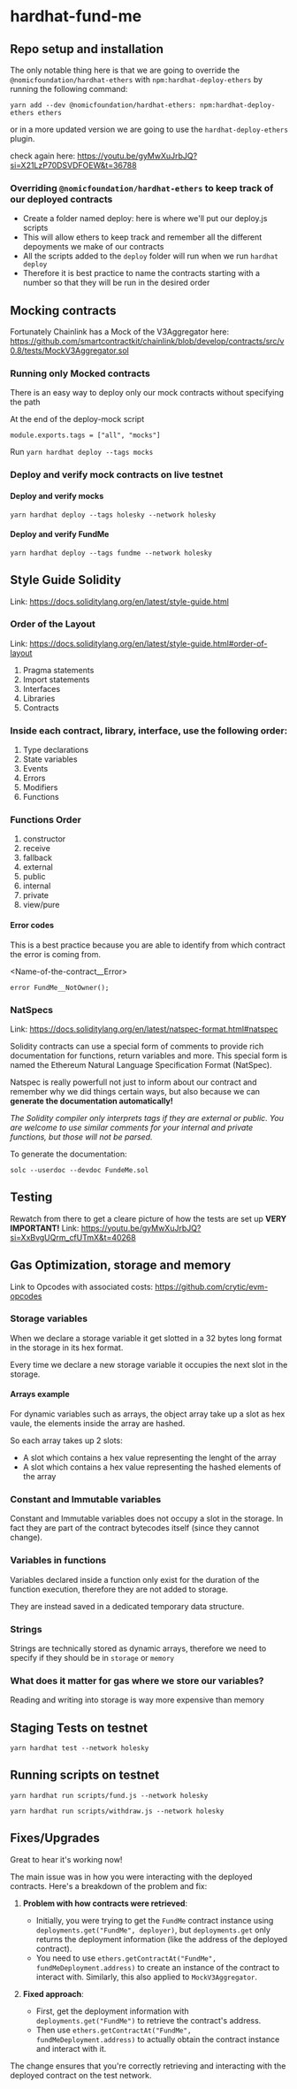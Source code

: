 # hardhat-fund-me

## Repo setup and installation

The only notable thing here is that we are going to override the `@nomicfoundation/hardhat-ethers` with `npm:hardhat-deploy-ethers` by running the following command:

```
yarn add --dev @nomicfoundation/hardhat-ethers: npm:hardhat-deploy-ethers ethers
```

or in a more updated version we are going to use the `hardhat-deploy-ethers` plugin.

check again here: https://youtu.be/gyMwXuJrbJQ?si=X21LzP70DSVDFOEW&t=36788

### Overriding `@nomicfoundation/hardhat-ethers` to keep track of our deployed contracts

- Create a folder named deploy: here is where we'll put our deploy.js scripts
- This will allow ethers to keep track and remember all the different depoyments we make of our contracts
- All the scripts added to the `deploy` folder will run when we run `hardhat deploy`
- Therefore it is best practice to name the contracts starting with a number so that they will be run in the desired order


## Mocking contracts

Fortunately Chainlink has a Mock of the V3Aggregator here: https://github.com/smartcontractkit/chainlink/blob/develop/contracts/src/v0.8/tests/MockV3Aggregator.sol

### Running only Mocked contracts

There is an easy way to deploy only our mock contracts without specifying the path

At the end of the deploy-mock script 

```
module.exports.tags = ["all", "mocks"]
```

Run `yarn hardhat deploy --tags mocks`


### Deploy and verify mock contracts on live testnet

#### Deploy and verify mocks

```
yarn hardhat deploy --tags holesky --network holesky
```

#### Deploy and verify FundMe

```
yarn hardhat deploy --tags fundme --network holesky
```

## Style Guide Solidity

Link: https://docs.soliditylang.org/en/latest/style-guide.html


### Order of the Layout

Link: https://docs.soliditylang.org/en/latest/style-guide.html#order-of-layout

1. Pragma statements
2. Import statements
3. Interfaces
4. Libraries
5. Contracts

### Inside each contract, library, interface, use the following order: ####

1. Type declarations
2. State variables
3. Events
4. Errors
5. Modifiers
6. Functions

### Functions Order ###

1. constructor
2. receive
3. fallback
4. external
5. public
6. internal
7. private
8. view/pure


#### Error codes

This is a best practice because you are able to identify from which contract the error is coming from.

<Name-of-the-contract__Error>

`error FundMe__NotOwner();`

### NatSpecs

Link: https://docs.soliditylang.org/en/latest/natspec-format.html#natspec

Solidity contracts can use a special form of comments to provide rich documentation for functions, return variables and more. This special form is named the Ethereum Natural Language Specification Format (NatSpec).

Natspec is really powerfull not just to inform about our contract and remember why we did things certain ways, but also because we can <b>generate the documentation automatically!</b>

<i>The Solidity compiler only interprets tags if they are external or public. You are welcome to use similar comments for your internal and private functions, but those will not be parsed.</i>

To generate the documentation: 

```
solc --userdoc --devdoc FundeMe.sol
```
## Testing 
Rewatch from there to get a cleare picture of how the tests are set up 
<b>VERY IMPORTANT!</b>
Link: https://youtu.be/gyMwXuJrbJQ?si=XxBvgUQrm_cfUTmX&t=40268



## Gas Optimization, storage and memory

Link to Opcodes with associated costs: https://github.com/crytic/evm-opcodes

### Storage variables

When we declare a storage variable it get slotted in a 32 bytes long format in the storage in its hex format.

Every time we declare a new storage variable it occupies the next slot in the storage. 

#### Arrays example

For dynamic variables such as arrays, the object array take up a slot as hex vaule, the elements inside the array are hashed.

So each array takes up 2 slots:
- A slot which contains a hex value representing the lenght of the array
- A slot which contains a hex value representing the hashed elements of the array

### Constant and Immutable variables

Constant and Immutable variables does not occupy a slot in the storage.
In fact they are part of the contract bytecodes itself (since they cannot change).

### Variables in functions

Variables declared inside a function only exist for the duration of the function execution, therefore they are not added to storage.

They are instead saved in a dedicated temporary data structure.

### Strings

Strings are technically stored as dynamic arrays, therefore we need to specify if they should be in `storage` or `memory`

### What does it matter for gas where we store our variables? 

Reading and writing into storage is way more expensive than memory

## Staging Tests on testnet 

```
yarn hardhat test --network holesky
```

## Running scripts on testnet

```
yarn hardhat run scripts/fund.js --network holesky
```

```
yarn hardhat run scripts/withdraw.js --network holesky
```


## Fixes/Upgrades

Great to hear it's working now!

The main issue was in how you were interacting with the deployed contracts. Here's a breakdown of the problem and fix:

1. **Problem with how contracts were retrieved**:
   - Initially, you were trying to get the `FundMe` contract instance using `deployments.get("FundMe", deployer)`, but `deployments.get` only returns the deployment information (like the address of the deployed contract). 
   - You need to use `ethers.getContractAt("FundMe", fundMeDeployment.address)` to create an instance of the contract to interact with. Similarly, this also applied to `MockV3Aggregator`.

2. **Fixed approach**:
   - First, get the deployment information with `deployments.get("FundMe")` to retrieve the contract's address.
   - Then use `ethers.getContractAt("FundMe", fundMeDeployment.address)` to actually obtain the contract instance and interact with it.

The change ensures that you're correctly retrieving and interacting with the deployed contract on the test network.